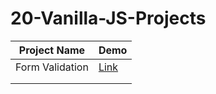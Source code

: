 # 20-Vanilla-JS-Projects

| Project Name | Demo |
|------------------------|------|
| Form Validation        | [Link](https://ayushblaze-form-validation.netlify.app/)|
|                        |      |
| | |
